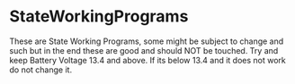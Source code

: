 # StateWorkingPrograms
These are State Working Programs, some might be subject to change and such but in the end these are good and should NOT be touched. Try and keep Battery Voltage 13.4 and above. If its below 13.4 and it does not work do not change it. 
